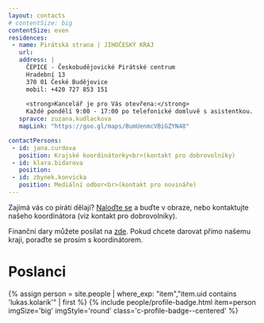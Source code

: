 ```yaml
---
layout: contacts
# contentSize: big
contentSize: even
residences:
 - name: Pirátská strana | JIHOČESKÝ KRAJ
   url:
   address: |
     ČEPICE - Českobudějovické Pirátské centrum
     Hradební 13
     370 01 České Budějovice
     mobil: +420 727 853 151
     
     <strong>Kancelář je pro Vás otevřena:</strong>
     Každé pondělí 9:00 - 17:00 po telefonické domluvě s asistentkou.
   spravce: zuzana.kudlackova
   mapLink: "https://goo.gl/maps/BumUenmcVBiGZYN48"

contactPersons:
 - id: jana.curdova
   position: Krajské koordinátorky<br>(kontakt pro dobrovolníky)
 - id: klara.bidarova
   position:    
 - id: zbynek.konvicka
   position: Mediální odbor<br>(kontakt pro novináře)
---
```



Zajímá vás co piráti dělají? [Naloďte se](https://nalodeni.pirati.cz/) a buďte v obraze, nebo kontaktujte našeho koordinátora (viz kontakt pro dobrovolníky).

Finanční dary můžete posílat na [zde](https://dary.pirati.cz).
Pokud chcete darovat přimo našemu kraji, poraďte se prosím s koordinátorem.

<div class="o-section-header o-section-header--indented">
  <h1 class="t-h2-alt">Poslanci</h1>
</div>

{% assign person = site.people | where_exp: "item","item.uid contains 'lukas.kolarik'" | first  %}
{% include people/profile-badge.html item=person imgSize='big' imgStyle='round' class='c-profile-badge--centered' %}

